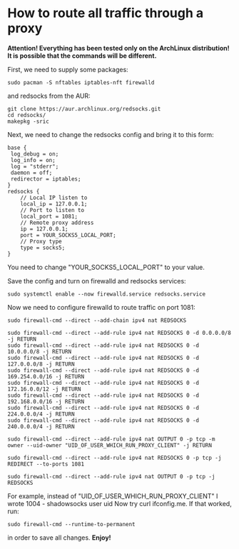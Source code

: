 # How to route all traffic through a proxy

**Attention! Everything has been tested only on the ArchLinux distribution! It is possible that the commands will be different.**

First, we need to supply some packages:
```
sudo pacman -S nftables iptables-nft firewalld
```
and redsocks from the AUR:
```
git clone https://aur.archlinux.org/redsocks.git
cd redsocks/
makepkg -sric
```

Next, we need to change the redsocks config and bring it to this form:
```
base {
 log_debug = on;
 log_info = on;
 log = "stderr";
 daemon = off;
 redirector = iptables;
}
redsocks {
    // Local IP listen to
    local_ip = 127.0.0.1;
    // Port to listen to
    local_port = 1081;
    // Remote proxy address
    ip = 127.0.0.1;
    port = YOUR_SOCKS5_LOCAL_PORT;
    // Proxy type
    type = socks5;
}
```
You need to change "YOUR_SOCKS5_LOCAL_PORT" to your value.


Save the config and turn on firewalld and redsocks services:
```
sudo systemctl enable --now firewalld.service redsocks.service
```

Now we need to configure firewalld to route traffic on port 1081:
```
sudo firewall-cmd --direct --add-chain ipv4 nat REDSOCKS

sudo firewall-cmd --direct --add-rule ipv4 nat REDSOCKS 0 -d 0.0.0.0/8 -j RETURN
sudo firewall-cmd --direct --add-rule ipv4 nat REDSOCKS 0 -d 10.0.0.0/8 -j RETURN
sudo firewall-cmd --direct --add-rule ipv4 nat REDSOCKS 0 -d 127.0.0.0/8 -j RETURN
sudo firewall-cmd --direct --add-rule ipv4 nat REDSOCKS 0 -d 169.254.0.0/16 -j RETURN
sudo firewall-cmd --direct --add-rule ipv4 nat REDSOCKS 0 -d 172.16.0.0/12 -j RETURN
sudo firewall-cmd --direct --add-rule ipv4 nat REDSOCKS 0 -d 192.168.0.0/16 -j RETURN
sudo firewall-cmd --direct --add-rule ipv4 nat REDSOCKS 0 -d 224.0.0.0/4 -j RETURN
sudo firewall-cmd --direct --add-rule ipv4 nat REDSOCKS 0 -d 240.0.0.0/4 -j RETURN

sudo firewall-cmd --direct --add-rule ipv4 nat OUTPUT 0 -p tcp -m owner --uid-owner "UID_OF_USER_WHICH_RUN_PROXY_CLIENT" -j RETURN

sudo firewall-cmd --direct --add-rule ipv4 nat REDSOCKS 0 -p tcp -j REDIRECT --to-ports 1081

sudo firewall-cmd --direct --add-rule ipv4 nat OUTPUT 0 -p tcp -j REDSOCKS
```
For example, instead of "UID_OF_USER_WHICH_RUN_PROXY_CLIENT" I wrote 1004 - shadowsocks user uid
Now try curl ifconfig.me. If that worked, run:
```
sudo firewall-cmd --runtime-to-permanent
```
in order to save all changes.
**Enjoy!**
